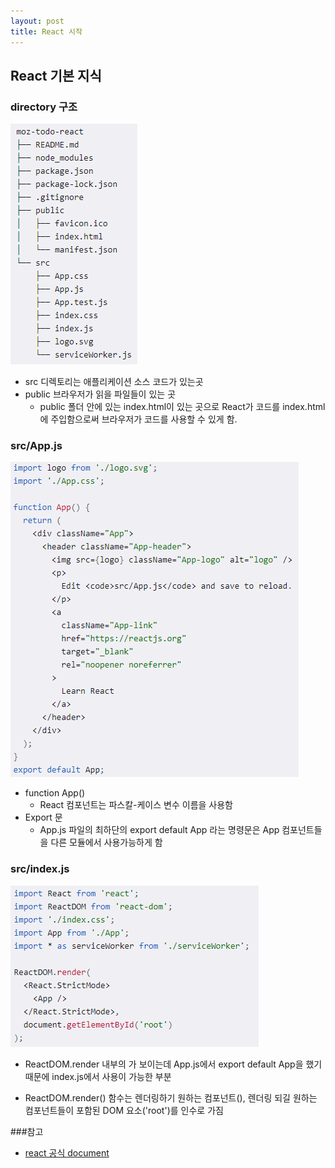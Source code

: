 ```yaml
---
layout: post
title: React 시작
---
```

## React 기본 지식

### directory 구조
![directory-tree](/images/directory.png)

+ src 디렉토리는 애플리케이션 소스 코드가 있는곳
+ public 브라우저가 읽을 파일들이 있는 곳
    + public 폴더 안에 있는 index.html이 있는 곳으로 React가 코드를 index.html에 주입함으로써 브라우저가 코드를 사용할 수 있게 함.
    
### src/App.js
![appjs](/images/appjs.png)


+ function App()
    + React 컴포넌트는 파스칼-케이스 변수 이름을 사용함
+ Export 문
    + App.js 파일의 최하단의 export default App 라는 명령문은 App 컴포넌트들을 다른 모듈에서 사용가능하게 함
    
### src/index.js
![indexjs](/images/indexjs.png)


+ ReactDOM.render 내부의 <App />가 보이는데 App.js에서 export default App을 했기 때문에 index.js에서 사용이 가능한 부분

+ ReactDOM.render() 함수는 렌더링하기 원하는 컴포넌트(<App/>), 렌더링 되길 원하는 컴포넌트들이 포함된 DOM 요소('root')를 인수로 가짐


###참고
+ [react 공식 document](https://developer.mozilla.org/ko/docs/Learn/Tools_and_testing/Client-side_JavaScript_frameworks/React_getting_started)
